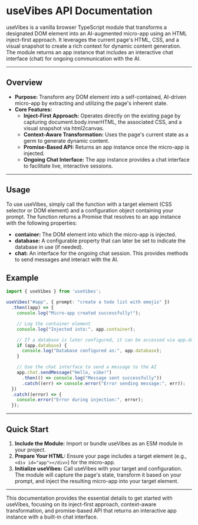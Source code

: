 # useVibes API Documentation

useVibes is a vanilla browser TypeScript module that transforms a designated DOM element into an AI-augmented micro-app using an HTML inject-first approach. It leverages the current page's HTML, CSS, and a visual snapshot to create a rich context for dynamic content generation. The module returns an app instance that includes an interactive chat interface (chat) for ongoing communication with the AI.

---

## Overview
- **Purpose:**
  Transform any DOM element into a self-contained, AI-driven micro-app by extracting and utilizing the page's inherent state.
- **Core Features:**
  - **Inject-First Approach:** Operates directly on the existing page by capturing document.body.innerHTML, the associated CSS, and a visual snapshot via html2canvas.
  - **Context-Aware Transformation:** Uses the page's current state as a germ to generate dynamic content.
  - **Promise-Based API:** Returns an app instance once the micro-app is injected.
  - **Ongoing Chat Interface:** The app instance provides a chat interface to facilitate live, interactive sessions.

---

## Usage

To use useVibes, simply call the function with a target element (CSS selector or DOM element) and a configuration object containing your prompt. The function returns a Promise that resolves to an app instance with the following properties:
- **container:**
  The DOM element into which the micro-app is injected.
- **database:**
  A configurable property that can later be set to indicate the database in use (if needed).
- **chat:**
  An interface for the ongoing chat session. This provides methods to send messages and interact with the AI.

## Example

```typescript
import { useVibes } from 'useVibes';

useVibes("#app", { prompt: "create a todo list with emojis" })
  .then((app) => {
    console.log("Micro-app created successfully!");

    // Log the container element
    console.log("Injected into:", app.container);

    // If a database is later configured, it can be accessed via app.database
    if (app.database) {
      console.log("Database configured as:", app.database);
    }

    // Use the chat interface to send a message to the AI
    app.chat.sendMessage("Hello, vibe!")
      .then(() => console.log("Message sent successfully"))
      .catch((err) => console.error("Error sending message:", err));
  })
  .catch((error) => {
    console.error("Error during injection:", error);
  });
```

---

## Quick Start
1. **Include the Module:**
   Import or bundle useVibes as an ESM module in your project.
2. **Prepare Your HTML:**
   Ensure your page includes a target element (e.g., `<div id="app"></div>`) for the micro-app.
3. **Initialize useVibes:**
   Call useVibes with your target and configuration. The module will capture the page's state, transform it based on your prompt, and inject the resulting micro-app into your target element.

---

This documentation provides the essential details to get started with useVibes, focusing on its inject-first approach, context-aware transformation, and promise-based API that returns an interactive app instance with a built-in chat interface.
